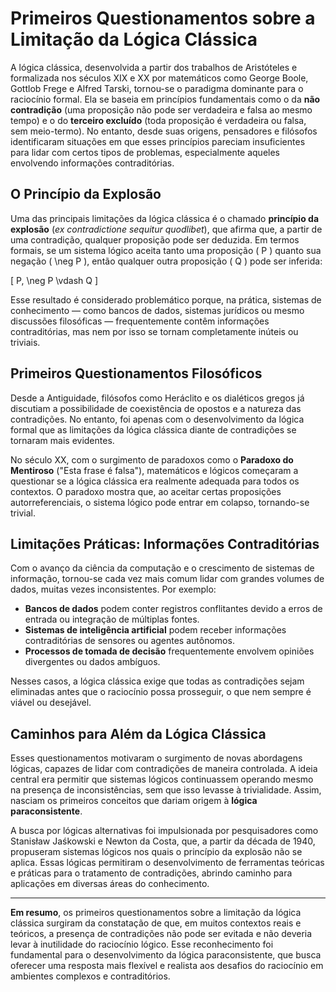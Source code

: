
# Primeiros Questionamentos sobre a Limitação da Lógica Clássica

A lógica clássica, desenvolvida a partir dos trabalhos de Aristóteles e formalizada nos séculos XIX e XX por matemáticos como George Boole, Gottlob Frege e Alfred Tarski, tornou-se o paradigma dominante para o raciocínio formal. Ela se baseia em princípios fundamentais como o da **não contradição** (uma proposição não pode ser verdadeira e falsa ao mesmo tempo) e o do **terceiro excluído** (toda proposição é verdadeira ou falsa, sem meio-termo). No entanto, desde suas origens, pensadores e filósofos identificaram situações em que esses princípios pareciam insuficientes para lidar com certos tipos de problemas, especialmente aqueles envolvendo informações contraditórias.

## O Princípio da Explosão

Uma das principais limitações da lógica clássica é o chamado **princípio da explosão** (*ex contradictione sequitur quodlibet*), que afirma que, a partir de uma contradição, qualquer proposição pode ser deduzida. Em termos formais, se um sistema lógico aceita tanto uma proposição \( P \) quanto sua negação \( \neg P \), então qualquer outra proposição \( Q \) pode ser inferida:

\[
P, \neg P \vdash Q
\]

Esse resultado é considerado problemático porque, na prática, sistemas de conhecimento — como bancos de dados, sistemas jurídicos ou mesmo discussões filosóficas — frequentemente contêm informações contraditórias, mas nem por isso se tornam completamente inúteis ou triviais.

## Primeiros Questionamentos Filosóficos

Desde a Antiguidade, filósofos como Heráclito e os dialéticos gregos já discutiam a possibilidade de coexistência de opostos e a natureza das contradições. No entanto, foi apenas com o desenvolvimento da lógica formal que as limitações da lógica clássica diante de contradições se tornaram mais evidentes.

No século XX, com o surgimento de paradoxos como o **Paradoxo do Mentiroso** ("Esta frase é falsa"), matemáticos e lógicos começaram a questionar se a lógica clássica era realmente adequada para todos os contextos. O paradoxo mostra que, ao aceitar certas proposições autorreferenciais, o sistema lógico pode entrar em colapso, tornando-se trivial.

## Limitações Práticas: Informações Contraditórias

Com o avanço da ciência da computação e o crescimento de sistemas de informação, tornou-se cada vez mais comum lidar com grandes volumes de dados, muitas vezes inconsistentes. Por exemplo:

- **Bancos de dados** podem conter registros conflitantes devido a erros de entrada ou integração de múltiplas fontes.
- **Sistemas de inteligência artificial** podem receber informações contraditórias de sensores ou agentes autônomos.
- **Processos de tomada de decisão** frequentemente envolvem opiniões divergentes ou dados ambíguos.

Nesses casos, a lógica clássica exige que todas as contradições sejam eliminadas antes que o raciocínio possa prosseguir, o que nem sempre é viável ou desejável.

## Caminhos para Além da Lógica Clássica

Esses questionamentos motivaram o surgimento de novas abordagens lógicas, capazes de lidar com contradições de maneira controlada. A ideia central era permitir que sistemas lógicos continuassem operando mesmo na presença de inconsistências, sem que isso levasse à trivialidade. Assim, nasciam os primeiros conceitos que dariam origem à **lógica paraconsistente**.

A busca por lógicas alternativas foi impulsionada por pesquisadores como Stanisław Jaśkowski e Newton da Costa, que, a partir da década de 1940, propuseram sistemas lógicos nos quais o princípio da explosão não se aplica. Essas lógicas permitiram o desenvolvimento de ferramentas teóricas e práticas para o tratamento de contradições, abrindo caminho para aplicações em diversas áreas do conhecimento.

---

**Em resumo**, os primeiros questionamentos sobre a limitação da lógica clássica surgiram da constatação de que, em muitos contextos reais e teóricos, a presença de contradições não pode ser evitada e não deveria levar à inutilidade do raciocínio lógico. Esse reconhecimento foi fundamental para o desenvolvimento da lógica paraconsistente, que busca oferecer uma resposta mais flexível e realista aos desafios do raciocínio em ambientes complexos e contraditórios.
```
